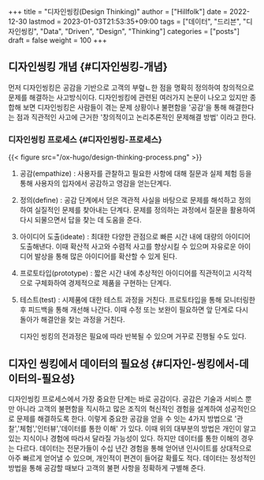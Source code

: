 +++
title = "디자인씽킹(Design Thinking)"
author = ["Hillfolk"]
date = 2022-12-30
lastmod = 2023-01-03T21:53:35+09:00
tags = ["데이터", "드리븐", "디자인씽킹", "Data", "Driven", "Design", "Thinking"]
categories = ["posts"]
draft = false
weight = 100
+++

## 디자인씽킹 개념 {#디자인씽킹-개념}

먼저 디자인씽킹은 공감을 기반으로 고객의 부렾ㄴ한 점을 명확히 정의하여 창의적으로 문제를 해결하는 사고방식이다. 디자인씽킹에 관련된 여러가지 논문이 나오고 있지만 종합해 보면 디자인씽킹은 사람들이 겪는 문제 상황이나 불편함을 '공감'을 통해 해결한다는 점과 직관적인 사고에 근거한 '창의적이고 논리추론적인 문제해결 방법' 이라고 한다.


### 디자인씽킹 프로세스 {#디자인씽킹-프로세스}

{{< figure src="/ox-hugo/design-thinking-process.png" >}}

1.  공감(empathize) : 사용자를 관찰하고 필요한 사항에 대해 질문과 실제 체험 등을 통해 사용자의 입자에서 공감하고 영감을 얻는단계다.
2.  정의(define) : 공감 단계에서 덛은 객관적 사실을 바탕으로 문제를 해석하고 정의하여 실질적인 문제를 찾아내는 단계다. 문제를 정의하는 과정에서 질문을 활용하여 다시 되물으면서 답을 찾는 데 도움을 준다.
3.  아이디어 도출(ideate) : 최대한 다양한 관점으로 빠른 시간 내에 대량의 아이디어 도출해낸다. 이때 확산적 사고와 수렴적 사고를 향상시킬 수 있으며 자유로운 아이디어 발상을 통해 많은 아이디어를 확산할 수 있게 된다.
4.  프로토타입(prototype) : 짧은 시간 내에 추상적인 아이디어를 직관적이고 시각적으로 구체화하여 경제적으로 제품을 구현하는 단계다.
5.  테스트(test) : 시제품에 대한 테스트 과정을 거친다. 프로토타입을 통해 모니터링한 후 피드백을 통해 개선해 나간다. 이때 수정 또는 보완이 필요하면 앞 단계로 다시 돌아가 해결안을 찾는 과정을 거친다.

    디자인 씽킹의 전과정은 필요에 따라 반복될 수 있으며 거꾸로 진행될 수도 있다.


## 디자인 씽킹에서 데이터의 필요성 {#디자인-씽킹에서-데이터의-필요성}

디자인씽킹 프로세스에서 가장 중요한 단계는 바로 공감이다. 공감은 기술과 서비스 뿐만 아니라 고객의 불편함을 직시하고 많은 조직의 혁신적인 경험을 설계하여 성공적인으로 문제를 해결하도록 한다. 이렇게 중요한 공감을 얻을 수 잇는 4가지 방법으로 '관찰','체험','인터뷰','데이터를 통한 이해' 가 있다. 이때 위의 대부분의 방법은 개인이 알고 있는 지식이나 경험에 따라서 달라질 가능성이 있다. 하지만 데이터를 통한 이해의 경우는 다르다. 데이터는 전문가들이 수십 년간 경험을 통해 얻어낸 인사이트를 상대적으로 아주 빠르게 얻어낼 수 있으며, 개인적이 편견이 들어갈 확률도 적다. 데이터는 정성적인 방법을 통해 공감할 때보다 고객의 불편 사항을 정확하게 구별해 준다.
